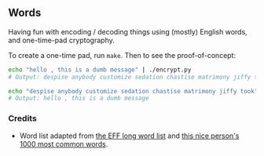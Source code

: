 ## Words

Having fun with encoding / decoding things using (mostly) English words, and one-time-pad cryptography.

To create a one-time pad, run `make`. Then to see the proof-of-concept:

```bash
echo "hello , this is a dumb message" | ./encrypt.py
# Output: despise anybody customize sedation chastise matrimony jiffy took

echo "despise anybody customize sedation chastise matrimony jiffy took" | ./decrypt.py
# Output: hello , this is a dumb message
```

### Credits

* Word list adapted from [the EFF long word list][1] and [this nice person's 1000 most common words][2].

[1]: https://www.eff.org/deeplinks/2016/07/new-wordlists-random-passphrases
[2]: https://gist.github.com/deekayen/4148741
